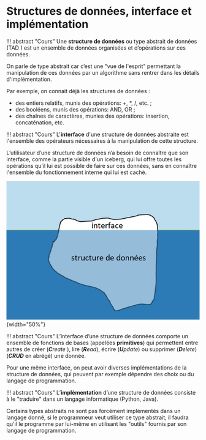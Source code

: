 # Structures de données, interface et implémentation 

!!! abstract "Cours"
    Une **structure de données** ou type abstrait de données (TAD ) est un ensemble de données organisées et d’opérations sur ces données.

On parle de type abstrait car c’est une  "vue de l'esprit" permettant la manipulation de ces données par un algorithme sans rentrer dans les détails d'implémentation.  

Par exemple, on connait déjà les structures de données : 
- des entiers relatifs, munis des opérations: +, *, /, etc. ;
- des booléens, munis des opérations:  AND, OR ;
- des chaînes de caractères, munies des opérations: insertion, concaténation, etc.

!!! abstract "Cours"
    L'**interface** d'une structure de données abstraite est l'ensemble des opérateurs nécessaires à la manipulation de cette structure. 



L’utilisateur d’une structure de données n’a besoin de connaître que son interface, comme la partie visible d'un iceberg, qui lui offre toutes les opérations qu’il lui est possible de faire sur ces données, sans en connaître l'ensemble du fonctionnement interne qui lui est caché.


![L'interface comme partie emergée d'un iceberg](assets/2-interface-iceberg.png){width="50%"}
 
!!! abstract "Cours"
    L’interface d’une structure de données comporte un ensemble de fonctions de bases (appelées **primitives**) qui permettent entre autres de créer (***C**reate* ), lire (***R**ead*), écrire (***U**pdate*) ou supprimer (***D**elete*) (***CRUD*** en abrégé) une donnée. 

Pour une même interface, on peut avoir diverses implémentations de la structure de données, qui peuvent par exemple dépendre des choix ou du langage de programmation. 

!!! abstract "Cours"
    L’**implémentation** d’une  structure de données consiste à le "traduire"  dans un langage informatique (Python, Java). 

Certains types abstraits ne sont pas forcément implémentés dans un langage donné, si le programmeur veut utiliser ce type abstrait, il faudra qu'il le programme par lui-même en utilisant les "outils" fournis par son langage de programmation.
